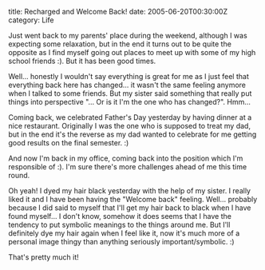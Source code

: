 title: Recharged and Welcome Back!
date: 2005-06-20T00:30:00Z
category: Life

Just went back to my parents' place during the weekend, although I was expecting some relaxation, but in the end it turns out to be quite the opposite as I find myself going out places to meet up with some of my high school friends :). But it has been good times.

Well… honestly I wouldn't say everything is great for me as I just feel that everything back here has changed… it wasn't the same feeling anymore when I talked to some friends. But my sister said something that really put things into perspective "… Or is it I'm the one who has changed?". Hmm…

Coming back, we celebrated Father's Day yesterday by having dinner at a nice restaurant. Originally I was the one who is supposed to treat my dad, but in the end it's the reverse as my dad wanted to celebrate for me getting good results on the final semester. :)

And now I'm back in my office, coming back into the position which I'm responsible of :). I'm sure there's more challenges ahead of me this time round.

Oh yeah! I dyed my hair black yesterday with the help of my sister. I really liked it and I have been having the "Welcome back" feeling. Well… probably because I did said to myself that I'll get my hair back to black  when I have found myself… I don't know, somehow it does seems that I have the tendency to put symbolic meanings to the things around me. But I'll definitely dye my hair again when I feel like it, now it's much more of a personal image thingy than anything seriously important/symbolic. :)

That's pretty much it!
